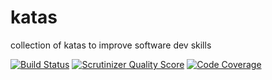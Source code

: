 katas
=====

collection of katas to improve software dev skills

[![Build Status](https://travis-ci.org/kesar/katas.png?branch=master)](https://travis-ci.org/kesar/katas) [![Scrutinizer Quality Score](https://scrutinizer-ci.com/g/kesar/katas/badges/quality-score.png?s=b9c10b919a5fa8991eaa2be06b8a3d312ab1422b)](https://scrutinizer-ci.com/g/kesar/katas/) [![Code Coverage](https://scrutinizer-ci.com/g/kesar/katas/badges/coverage.png?s=998ec60ba72f34062074ee87b345a6ff7feedd7a)](https://scrutinizer-ci.com/g/kesar/katas/)